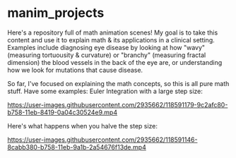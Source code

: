# manim_projects
Here's a repository full of math animation scenes! My goal is to take this content and use it to explain math & its applications in a clinical setting. Examples include diagnosing eye disease by looking at how "wavy" (measuring tortuousity & curvature) or "branchy" (measuring fractal dimension) the blood vessels in the back of the eye are, or understanding how we look for mutations that cause disease. 

So far, I've focused on explaining the math concepts, so this is all pure math stuff. Have some examples:
Euler Integration with a large step size:

https://user-images.githubusercontent.com/2935662/118591179-9c2afc80-b758-11eb-8419-0a04c30524e9.mp4

Here's what happens when you halve the step size:

https://user-images.githubusercontent.com/2935662/118591146-8cabb380-b758-11eb-9a1b-2a54676f13de.mp4
